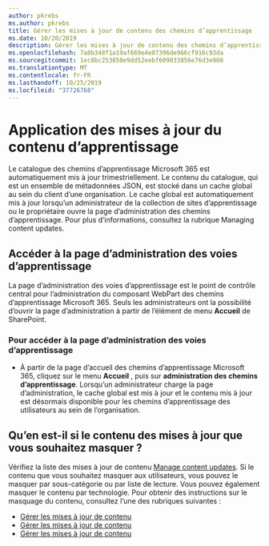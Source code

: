 ```yaml
---
author: pkrebs
ms.author: pkrebs
title: Gérer les mises à jour de contenu des chemins d’apprentissage
ms.date: 10/20/2019
description: Gérer les mises à jour de contenu des chemins d’apprentissage
ms.openlocfilehash: 7a8b348f1a19af669e4e87396de966cf916c93da
ms.sourcegitcommit: 1ec8bc253850e9dd52eebf609033856e76d3e908
ms.translationtype: MT
ms.contentlocale: fr-FR
ms.lasthandoff: 10/25/2019
ms.locfileid: "37726768"
---
```

# <a name="how-learning-content-updates-are-applied"></a>Application des mises à jour du contenu d’apprentissage
Le catalogue des chemins d’apprentissage Microsoft 365 est automatiquement mis à jour trimestriellement. Le contenu du catalogue, qui est un ensemble de métadonnées JSON, est stocké dans un cache global au sein du client d’une organisation. Le cache global est automatiquement mis à jour lorsqu’un administrateur de la collection de sites d’apprentissage ou le propriétaire ouvre la page d’administration des chemins d’apprentissage. Pour plus d’informations, consultez la rubrique Managing content updates. 

## <a name="access-the-learning-pathways-administration-page"></a>Accéder à la page d’administration des voies d’apprentissage

La page d’administration des voies d’apprentissage est le point de contrôle central pour l’administration du composant WebPart des chemins d’apprentissage Microsoft 365. Seuls les administrateurs ont la possibilité d’ouvrir la page d’administration à partir de l’élément de menu **Accueil** de SharePoint.  

### <a name="to-access-the-learning-pathways-administration-page"></a>Pour accéder à la page d’administration des voies d’apprentissage
- À partir de la page d’accueil des chemins d’apprentissage Microsoft 365, cliquez sur le menu **Accueil** , puis sur **administration des chemins d’apprentissage**. Lorsqu’un administrateur charge la page d’administration, le cache global est mis à jour et le contenu mis à jour est désormais disponible pour les chemins d’apprentissage des utilisateurs au sein de l’organisation. 

## <a name="what-if-theres-content-in-the-updates-you-want-to-hide"></a>Qu’en est-il si le contenu des mises à jour que vous souhaitez masquer ?
Vérifiez la liste des mises à jour de contenu [Manage content updates](custom_contentupdatesmanage.md). Si le contenu que vous souhaitez masquer aux utilisateurs, vous pouvez le masquer par sous-catégorie ou par liste de lecture. Vous pouvez également masquer le contenu par technologie. Pour obtenir des instructions sur le masquage du contenu, consultez l’une des rubriques suivantes : 

- [Gérer les mises à jour de contenu](custom_hideshowsub.md)
- [Gérer les mises à jour de contenu](custom_hideshowplaylists.md)
- [Gérer les mises à jour de contenu](custom_hideshowtech.md)